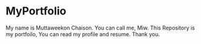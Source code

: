 # MyPortfolio

My name is Muttaweekon Chaison.
You can call me, Miw.
This Repository is my portfoilo, You can read my profile and resume.
Thank you.
